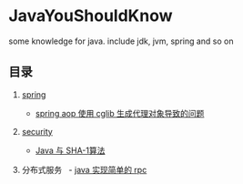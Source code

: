 # JavaYouShouldKnow
some knowledge for java. include jdk, jvm, spring and so on

## 目录

1. [spring](http://blog.fanhub.cn/categories/JavaYouShouldKnow/spring/)
   - [spring aop 使用 cglib 生成代理对象导致的问题](http://blog.fanhub.cn/2017/12/23/spring/aop/spring%20aop%20%E4%BD%BF%E7%94%A8%20cglib%20%E7%94%9F%E6%88%90%E4%BB%A3%E7%90%86%E5%AF%B9%E8%B1%A1%E5%AF%BC%E8%87%B4%E7%9A%84%E9%97%AE%E9%A2%98/)

2. [security](http://blog.fanhub.cn/categories/JavaYouShouldKnow/security/)
   - [Java 与 SHA-1算法](http://blog.fanhub.cn/2017/12/30/security/%E3%80%90security%E3%80%91Java%20%E4%B8%8E%20SHA-1%E7%AE%97%E6%B3%95/) 

3. 分布式服务
   - [java 实现简单的 rpc ](http://blog.fanhub.cn/2018/01/29/%E5%88%86%E5%B8%83%E5%BC%8F%E6%9C%8D%E5%8A%A1/java-rpc/)
